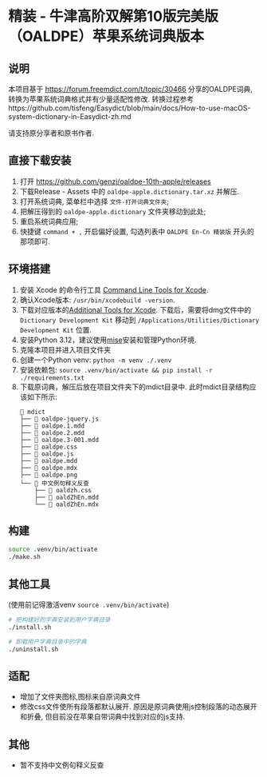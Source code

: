 # 精装 - 牛津高阶双解第10版完美版（OALDPE）苹果系统词典版本

## 说明

本项目基于 https://forum.freemdict.com/t/topic/30466 分享的OALDPE词典, 转换为苹果系统词典格式并有少量适配性修改. 转换过程参考https://github.com/tisfeng/Easydict/blob/main/docs/How-to-use-macOS-system-dictionary-in-Easydict-zh.md

请支持原分享者和原书作者.

## 直接下载安装

1. 打开 <https://github.com/genzj/oaldpe-10th-apple/releases>
1. 下载Release - Assets 中的 `oaldpe-apple.dictionary.tar.xz` 并解压.
1. 打开系统词典, 菜单栏中选择 `文件-打开词典文件夹`;
1. 把解压得到的 `oaldpe-apple.dictionary` 文件夹移动到此处;
1. 重启系统词典应用;
1. 快捷键 `command + ,` 开启偏好设置, 勾选列表中 `OALDPE En-Cn 精装版` 开头的那项即可.

## 环境搭建

1. 安装 Xcode 的命令行工具 [Command Line Tools for Xcode](https://developer.apple.com/downloads).
1. 确认Xcode版本: `/usr/bin/xcodebuild -version`.
1. 下载对应版本的[Additional Tools for Xcode](https://developer.apple.com/downloads). 下载后，需要将dmg文件中的 `Dictionary Development Kit` 移动到 `/Applications/Utilities/Dictionary Development Kit` 位置.
1. 安装Python 3.12，建议使用[mise](https://mise.jdx.dev/lang/python.html)安装和管理Python环境.
1. 克隆本项目并进入项目文件夹
1. 创建一个Python venv: `python -m venv ./.venv`
1. 安装依赖包: `source .venv/bin/activate && pip install -r ./requirements.txt`
1. 下载原词典，解压后放在项目文件夹下的mdict目录中. 此时mdict目录结构应该如下所示:
    ```text
     mdict
    ├──  oaldpe-jquery.js
    ├──  oaldpe.1.mdd
    ├──  oaldpe.2.mdd
    ├──  oaldpe.3-001.mdd
    ├──  oaldpe.css
    ├──  oaldpe.js
    ├──  oaldpe.mdd
    ├──  oaldpe.mdx
    ├──  oaldpe.png
    └──  中文例句释义反查
        ├──  oaldzh.css
        ├──  oaldZhEn.mdd
        └──  oaldZhEn.mdx
    ```

## 构建

```sh
source .venv/bin/activate
./make.sh
```

## 其他工具

(使用前记得激活venv `source .venv/bin/activate`)

```sh
# 把构建好的字典安装到用户字典目录
./install.sh

# 卸载用户字典目录中的字典
./uninstall.sh
```

## 适配

- 增加了文件夹图标,图标来自原词典文件
- 修改css文件使所有段落都默认展开. 原因是原词典使用js控制段落的动态展开和折叠, 但目前没在苹果自带词典中找到对应的js支持.

## 其他

- 暂不支持中文例句释义反查
